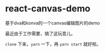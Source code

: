 # react-canvas-demo

基于dva和konva的一个canvas编辑图片的demo

最近由于工作需要，搞了这玩意儿。

`clone` 下来，`yarn` 一下，再 `yarn start` 就好啦。
